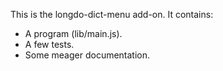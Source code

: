 This is the longdo-dict-menu add-on.  It contains:

* A program (lib/main.js).
* A few tests.
* Some meager documentation.
